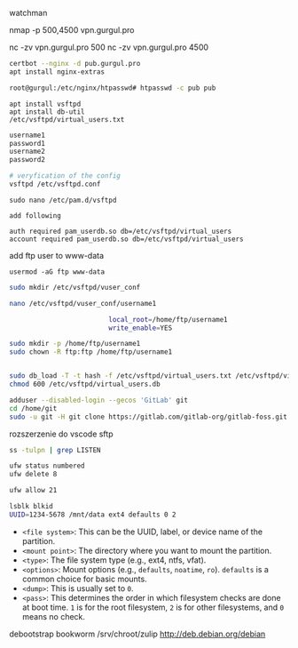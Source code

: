 watchman

nmap -p 500,4500 vpn.gurgul.pro

nc -zv vpn.gurgul.pro 500
nc -zv vpn.gurgul.pro 4500


```bash
certbot --nginx -d pub.gurgul.pro
apt install nginx-extras

root@gurgul:/etc/nginx/htpasswd# htpasswd -c pub pub

```

```
apt install vsftpd
apt install db-util
/etc/vsftpd/virtual_users.txt
```

```virtual_users.txt
username1
password1
username2
password2
```

```bash
# veryfication of the config
vsftpd /etc/vsftpd.conf
```


```
sudo nano /etc/pam.d/vsftpd

add following 

auth required pam_userdb.so db=/etc/vsftpd/virtual_users
account required pam_userdb.so db=/etc/vsftpd/virtual_users
```

add ftp user to www-data 
```
usermod -aG ftp www-data
```

```bash
sudo mkdir /etc/vsftpd/vuser_conf

nano /etc/vsftpd/vuser_conf/username1

                         local_root=/home/ftp/username1
                         write_enable=YES

sudo mkdir -p /home/ftp/username1 
sudo chown -R ftp:ftp /home/ftp/username1
```
```
```


```bash 
sudo db_load -T -t hash -f /etc/vsftpd/virtual_users.txt /etc/vsftpd/virtual_users.db
chmod 600 /etc/vsftpd/virtual_users.db
```

```bash
adduser --disabled-login --gecos 'GitLab' git
cd /home/git
sudo -u git -H git clone https://gitlab.com/gitlab-org/gitlab-foss.git -b v17.1.1 gitlab
```



rozszerzenie do vscode sftp 


```bash
ss -tulpn | grep LISTEN

ufw status numbered
ufw delete 8

ufw allow 21
```

```bash
lsblk blkid
UUID=1234-5678 /mnt/data ext4 defaults 0 2
```


- `<file system>`: This can be the UUID, label, or device name of the partition.
- `<mount point>`: The directory where you want to mount the partition.
- `<type>`: The file system type (e.g., ext4, ntfs, vfat).
- `<options>`: Mount options (e.g., `defaults`, `noatime`, `ro`). `defaults` is a common choice for basic mounts.
- `<dump>`: This is usually set to `0`.
- `<pass>`: This determines the order in which filesystem checks are done at boot time. `1` is for the root filesystem, `2` is for other filesystems, and `0` means no check.



debootstrap bookworm /srv/chroot/zulip http://deb.debian.org/debian